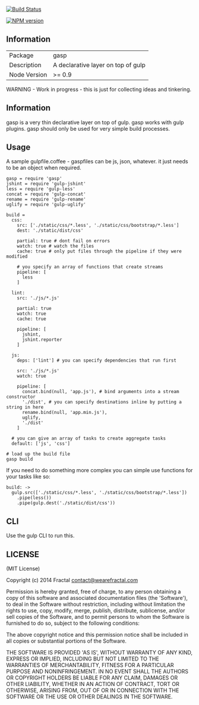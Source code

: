 [![Build Status](https://travis-ci.org/wearefractal/gasp.png?branch=master)](https://travis-ci.org/wearefractal/gasp)

[![NPM version](https://badge.fury.io/js/gasp.png)](http://badge.fury.io/js/gasp)

## Information

<table>
<tr> 
<td>Package</td><td>gasp</td>
</tr>
<tr>
<td>Description</td>
<td>A declarative layer on top of gulp</td>
</tr>
<tr>
<td>Node Version</td>
<td>>= 0.9</td>
</tr>
</table>

WARNING - Work in progress - this is just for collecting ideas and tinkering.

## Information

gasp is a very thin declarative layer on top of gulp. gasp works with gulp plugins. gasp should only be used for very simple build processes.

## Usage

A sample gulpfile.coffee - gaspfiles can be js, json, whatever. it just needs to be an object when required.

```coffee-script
gasp = require 'gasp'
jshint = require 'gulp-jshint'
less = require 'gulp-less'
concat = require 'gulp-concat'
rename = require 'gulp-rename'
uglify = require 'gulp-uglify'

build =
  css:
    src: ['./static/css/*.less', './static/css/bootstrap/*.less']
    dest: './static/dist/css'

    partial: true # dont fail on errors
    watch: true # watch the files
    cache: true # only put files through the pipeline if they were modified

    # you specify an array of functions that create streams
    pipeline: [
      less
    ]

  lint:
    src: './js/*.js'

    partial: true
    watch: true
    cache: true

    pipeline: [
      jshint,
      jshint.reporter
    ]

  js:
    deps: ['lint'] # you can specify dependencies that run first

    src: './js/*.js'
    watch: true

    pipeline: [
      concat.bind(null, 'app.js'), # bind arguments into a stream constructor
      './dist', # you can specify destinations inline by putting a string in here
      rename.bind(null, 'app.min.js'),
      uglify,
      './dist'
    ]

  # you can give an array of tasks to create aggregate tasks
  default: ['js', 'css']

# load up the build file
gasp build
```

If you need to do something more complex you can simple use functions for your tasks like so:

```coffee-script
build: ->
  gulp.src(['./static/css/*.less', './static/css/bootstrap/*.less'])
    .pipe(less())
    .pipe(gulp.dest('./static/dist/css'))
```

## CLI

Use the gulp CLI to run this.

## LICENSE

(MIT License)

Copyright (c) 2014 Fractal <contact@wearefractal.com>

Permission is hereby granted, free of charge, to any person obtaining
a copy of this software and associated documentation files (the
'Software'), to deal in the Software without restriction, including
without limitation the rights to use, copy, modify, merge, publish,
distribute, sublicense, and/or sell copies of the Software, and to
permit persons to whom the Software is furnished to do so, subject to
the following conditions:

The above copyright notice and this permission notice shall be
included in all copies or substantial portions of the Software.

THE SOFTWARE IS PROVIDED 'AS IS', WITHOUT WARRANTY OF ANY KIND,
EXPRESS OR IMPLIED, INCLUDING BUT NOT LIMITED TO THE WARRANTIES OF
MERCHANTABILITY, FITNESS FOR A PARTICULAR PURPOSE AND
NONINFRINGEMENT. IN NO EVENT SHALL THE AUTHORS OR COPYRIGHT HOLDERS BE
LIABLE FOR ANY CLAIM, DAMAGES OR OTHER LIABILITY, WHETHER IN AN ACTION
OF CONTRACT, TORT OR OTHERWISE, ARISING FROM, OUT OF OR IN CONNECTION
WITH THE SOFTWARE OR THE USE OR OTHER DEALINGS IN THE SOFTWARE.
